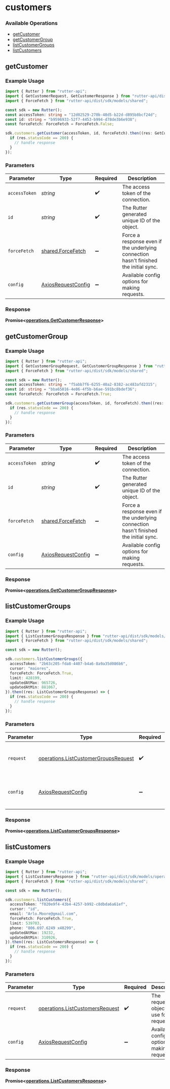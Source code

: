 # customers

### Available Operations

* [getCustomer](#getcustomer)
* [getCustomerGroup](#getcustomergroup)
* [listCustomerGroups](#listcustomergroups)
* [listCustomers](#listcustomers)

## getCustomer

### Example Usage

```typescript
import { Rutter } from "rutter-api";
import { GetCustomerRequest, GetCustomerResponse } from "rutter-api/dist/sdk/models/operations";
import { ForceFetch } from "rutter-api/dist/sdk/models/shared";

const sdk = new Rutter();
const accessToken: string = "12d02529-270b-48d5-b22d-d895b8bcf24d";
const id: string = "b9596933-52f7-4453-b994-d78de3b6e938";
const forceFetch: ForceFetch = ForceFetch.False;

sdk.customers.getCustomer(accessToken, id, forceFetch).then((res: GetCustomerResponse) => {
  if (res.statusCode == 200) {
    // handle response
  }
});
```

### Parameters

| Parameter                                                                            | Type                                                                                 | Required                                                                             | Description                                                                          |
| ------------------------------------------------------------------------------------ | ------------------------------------------------------------------------------------ | ------------------------------------------------------------------------------------ | ------------------------------------------------------------------------------------ |
| `accessToken`                                                                        | *string*                                                                             | :heavy_check_mark:                                                                   | The access token of the connection.                                                  |
| `id`                                                                                 | *string*                                                                             | :heavy_check_mark:                                                                   | The Rutter generated unique ID of the object.                                        |
| `forceFetch`                                                                         | [shared.ForceFetch](../../models/shared/forcefetch.md)                               | :heavy_minus_sign:                                                                   | Force a response even if the underlying connection hasn't finished the initial sync. |
| `config`                                                                             | [AxiosRequestConfig](https://axios-http.com/docs/req_config)                         | :heavy_minus_sign:                                                                   | Available config options for making requests.                                        |


### Response

**Promise<[operations.GetCustomerResponse](../../models/operations/getcustomerresponse.md)>**


## getCustomerGroup

### Example Usage

```typescript
import { Rutter } from "rutter-api";
import { GetCustomerGroupRequest, GetCustomerGroupResponse } from "rutter-api/dist/sdk/models/operations";
import { ForceFetch } from "rutter-api/dist/sdk/models/shared";

const sdk = new Rutter();
const accessToken: string = "f5abb7f6-6255-40a2-8382-ac483afd2315";
const id: string = "bba65016-4e06-4f5b-b6ae-591bc8bdef36";
const forceFetch: ForceFetch = ForceFetch.True;

sdk.customers.getCustomerGroup(accessToken, id, forceFetch).then((res: GetCustomerGroupResponse) => {
  if (res.statusCode == 200) {
    // handle response
  }
});
```

### Parameters

| Parameter                                                                            | Type                                                                                 | Required                                                                             | Description                                                                          |
| ------------------------------------------------------------------------------------ | ------------------------------------------------------------------------------------ | ------------------------------------------------------------------------------------ | ------------------------------------------------------------------------------------ |
| `accessToken`                                                                        | *string*                                                                             | :heavy_check_mark:                                                                   | The access token of the connection.                                                  |
| `id`                                                                                 | *string*                                                                             | :heavy_check_mark:                                                                   | The Rutter generated unique ID of the object.                                        |
| `forceFetch`                                                                         | [shared.ForceFetch](../../models/shared/forcefetch.md)                               | :heavy_minus_sign:                                                                   | Force a response even if the underlying connection hasn't finished the initial sync. |
| `config`                                                                             | [AxiosRequestConfig](https://axios-http.com/docs/req_config)                         | :heavy_minus_sign:                                                                   | Available config options for making requests.                                        |


### Response

**Promise<[operations.GetCustomerGroupResponse](../../models/operations/getcustomergroupresponse.md)>**


## listCustomerGroups

### Example Usage

```typescript
import { Rutter } from "rutter-api";
import { ListCustomerGroupsResponse } from "rutter-api/dist/sdk/models/operations";
import { ForceFetch } from "rutter-api/dist/sdk/models/shared";

const sdk = new Rutter();

sdk.customers.listCustomerGroups({
  accessToken: "2b63c205-fda8-4407-b4a6-8a9a35d086b6",
  cursor: "maiores",
  forceFetch: ForceFetch.True,
  limit: 428199,
  updatedAtMax: 965726,
  updatedAtMin: 881067,
}).then((res: ListCustomerGroupsResponse) => {
  if (res.statusCode == 200) {
    // handle response
  }
});
```

### Parameters

| Parameter                                                                                    | Type                                                                                         | Required                                                                                     | Description                                                                                  |
| -------------------------------------------------------------------------------------------- | -------------------------------------------------------------------------------------------- | -------------------------------------------------------------------------------------------- | -------------------------------------------------------------------------------------------- |
| `request`                                                                                    | [operations.ListCustomerGroupsRequest](../../models/operations/listcustomergroupsrequest.md) | :heavy_check_mark:                                                                           | The request object to use for the request.                                                   |
| `config`                                                                                     | [AxiosRequestConfig](https://axios-http.com/docs/req_config)                                 | :heavy_minus_sign:                                                                           | Available config options for making requests.                                                |


### Response

**Promise<[operations.ListCustomerGroupsResponse](../../models/operations/listcustomergroupsresponse.md)>**


## listCustomers

### Example Usage

```typescript
import { Rutter } from "rutter-api";
import { ListCustomersResponse } from "rutter-api/dist/sdk/models/operations";
import { ForceFetch } from "rutter-api/dist/sdk/models/shared";

const sdk = new Rutter();

sdk.customers.listCustomers({
  accessToken: "f020e9f4-43b4-4257-b992-c8dbda6a61ef",
  cursor: "id",
  email: "Arlo.Moore@gmail.com",
  forceFetch: ForceFetch.True,
  limit: 539703,
  phone: "806.697.6249 x48299",
  updatedAtMax: 19232,
  updatedAtMin: 310926,
}).then((res: ListCustomersResponse) => {
  if (res.statusCode == 200) {
    // handle response
  }
});
```

### Parameters

| Parameter                                                                          | Type                                                                               | Required                                                                           | Description                                                                        |
| ---------------------------------------------------------------------------------- | ---------------------------------------------------------------------------------- | ---------------------------------------------------------------------------------- | ---------------------------------------------------------------------------------- |
| `request`                                                                          | [operations.ListCustomersRequest](../../models/operations/listcustomersrequest.md) | :heavy_check_mark:                                                                 | The request object to use for the request.                                         |
| `config`                                                                           | [AxiosRequestConfig](https://axios-http.com/docs/req_config)                       | :heavy_minus_sign:                                                                 | Available config options for making requests.                                      |


### Response

**Promise<[operations.ListCustomersResponse](../../models/operations/listcustomersresponse.md)>**


